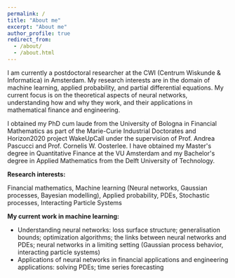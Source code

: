 ```yaml
---
permalink: /
title: "About me"
excerpt: "About me"
author_profile: true
redirect_from: 
  - /about/
  - /about.html
---
```


I am currently a postdoctoral researcher at the CWI (Centrum Wiskunde & Informatica) in Amsterdam. My research interests are in the domain of machine learning, applied probability, and partial differential equations. My current focus is on the theoretical aspects of neural networks, understanding how and why they work, and their applications in mathematical finance and engineering. 

I obtained my PhD cum laude from the University of Bologna in Financial Mathematics as part of the Marie-Curie Industrial Doctorates and Horizon2020 project WakeUpCall under the supervision of Prof. Andrea Pascucci and Prof. Cornelis W. Oosterlee. I have obtained my Master's degree in Quantitative Finance at the VU Amsterdam and my Bachelor's degree in Applied Mathematics from the Delft University of Technology. 

**Research interests:**

Financial mathematics, Machine learning (Neural networks, Gaussian processes, Bayesian modelling), Applied probability, PDEs, Stochastic processes, Interacting Particle Systems

**My current work in machine learning:**
<ul>
<li>Understanding neural networks: loss surface structure; generalisation bounds; optimization algorithms; the links between neural networks and PDEs; neural networks in a limiting setting (Gaussian process behavior, interacting particle systems)</li>

<li>Applications of neural networks in financial applications and engineering applications: solving PDEs; time series forecasting</li>

<ul>

